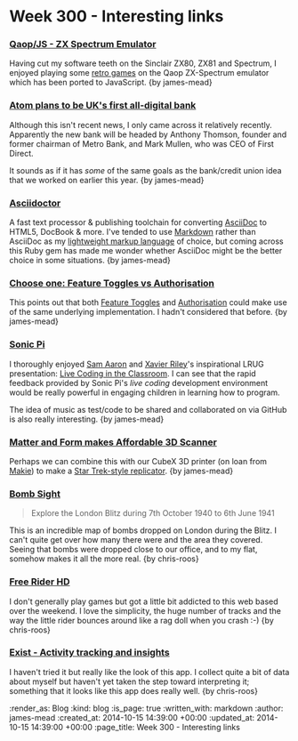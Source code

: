 Week 300 - Interesting links
============================

### [Qaop/JS - ZX Spectrum Emulator](http://torinak.com/qaop/info)

Having cut my software teeth on the Sinclair ZX80, ZX81 and Spectrum, I enjoyed playing some [retro games](http://torinak.com/qaop/games) on the Qaop ZX-Spectrum emulator which has been ported to JavaScript. {by james-mead}


### [Atom plans to be UK's first all-digital bank](http://www.theguardian.com/money/2014/apr/09/atom-digital-bank-metro-first-direct)

Although this isn't recent news, I only came across it relatively recently. Apparently the new bank will be headed by Anthony Thomson, founder and former chairman of Metro Bank, and Mark Mullen, who was CEO of First Direct.

It sounds as if it has _some_ of the same goals as the bank/credit union idea that we worked on earlier this year. {by james-mead}


### [Asciidoctor](http://asciidoctor.org/)

A fast text processor & publishing toolchain for converting [AsciiDoc](http://www.methods.co.nz/asciidoc/) to HTML5, DocBook & more. I've tended to use [Markdown](http://daringfireball.net/projects/markdown/) rather than AsciiDoc as my [lightweight markup language](http://en.wikipedia.org/wiki/Lightweight_markup_language) of choice, but coming across this Ruby gem has made me wonder whether AsciiDoc might be the better choice in some situations. {by james-mead}


### [Choose one: Feature Toggles vs Authorisation](http://code.joejag.com/2014/feature-toggles-vs-authorisation.html)

This points out that both [Feature Toggles](http://martinfowler.com/bliki/FeatureToggle.html) and [Authorisation](http://en.wikipedia.org/wiki/Authorization) could make use of the same underlying implementation. I hadn't considered that before. {by james-mead}


### [Sonic Pi](http://sonic-pi.net/)

I thoroughly enjoyed [Sam Aaron](http://sam.aaron.name/) and [Xavier Riley](http://xavierriley.co.uk/)'s inspirational LRUG presentation: [Live Coding in the Classroom](https://skillsmatter.com/skillscasts/5809-live-coding-in-the-classroom). I can see that the rapid feedback provided by Sonic Pi's _live coding_ development environment would be really powerful in engaging children in learning how to program.

The idea of music as test/code to be shared and collaborated on via GitHub is also really interesting. {by james-mead}


### [Matter and Form makes Affordable 3D Scanner](http://3dprintingindustrynews.com/matter-form-makes-affordable-3d-scanner/)

Perhaps we can combine this with our CubeX 3D printer (on loan from [Makie](http://mymakie.com/)) to make a [Star Trek-style replicator](http://en.wikipedia.org/wiki/Replicator_(Star_Trek)). {by james-mead}


### [Bomb Sight](http://bombsight.org/)

> Explore the London Blitz during 7th October 1940 to 6th June 1941

This is an incredible map of bombs dropped on London during the Blitz. I can't quite get over how many there were and the area they covered. Seeing that bombs were dropped close to our office, and to my flat, somehow makes it all the more real. {by chris-roos}


### [Free Rider HD](http://www.freeriderhd.com/)

I don't generally play games but got a little bit addicted to this web based over the weekend. I love the simplicity, the huge number of tracks and the way the little rider bounces around like a rag doll when you crash :-) {by chris-roos}


### [Exist - Activity tracking and insights](https://exist.io/)

I haven't tried it but really like the look of this app. I collect quite a bit of data about myself but haven't yet taken the step toward interpreting it; something that it looks like this app does really well. {by chris-roos}


:render_as: Blog
:kind: blog
:is_page: true
:written_with: markdown
:author: james-mead
:created_at: 2014-10-15 14:39:00 +00:00
:updated_at: 2014-10-15 14:39:00 +00:00
:page_title: Week 300 - Interesting links
